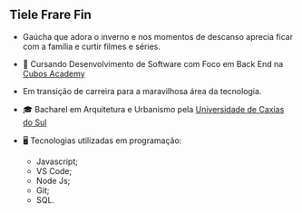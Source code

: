 ## Tiele Frare Fin


- Gaúcha que adora o inverno e nos momentos de descanso aprecia ficar com a família e curtir filmes e séries.
- 🌱 Cursando Desenvolvimento de Software com Foco em Back End na [Cubos Academy](https://cubos.academy/)
- Em transição de carreira para a maravilhosa área da tecnologia.
- 🎓 Bacharel em Arquitetura e Urbanismo pela [Universidade de Caxias do Sul](https://www.ucs.br/site)
- 🖥️ Tecnologias utilizadas em programação:
  
   * Javascript;
   * VS Code;
   * Node Js;
   * Git;
   * SQL.
